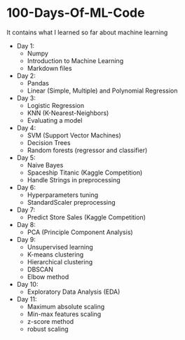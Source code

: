 # 100-Days-Of-ML-Code
It contains what I learned so far about machine learning

- Day 1:
    - Numpy
    - Introduction to Machine Learning
    - Markdown files
- Day 2:
    - Pandas
    - Linear (Simple, Multiple) and Polynomial Regression
- Day 3:
    - Logistic Regression
    - KNN (K-Nearest-Neighbors)
    - Evaluating a model
- Day 4:
    - SVM (Support Vector Machines)
    - Decision Trees
    - Random forests (regressor and classifier)
- Day 5:
    - Naive Bayes
    - Spaceship Titanic (Kaggle Competition)
    - Handle Strings in preprocessing
- Day 6:
    - Hyperparameters tuning
    - StandardScaler preprocessing
- Day 7: 
    - Predict Store Sales (Kaggle Competition)
- Day 8:
    - PCA (Principle Component Analysis)
- Day 9:
    - Unsupervised learning
    - K-means clustering
    - Hierarchical clustering
    - DBSCAN
    - Elbow method
- Day 10:
    - Exploratory Data Analysis (EDA)
- Day 11:
    - Maximum absolute scaling
    - Min-max features scaling
    - z-score method
    - robust scaling